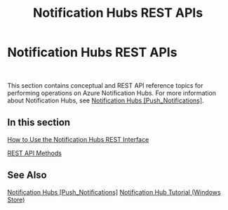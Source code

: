 ﻿---
title: Notification Hubs REST APIs
TOCTitle: Notification Hubs REST
ms:assetid: 3a03fc7d-53f3-46d4-be27-4066fee46a4d
ms:mtpsurl: https://msdn.microsoft.com/en-us/library/Dn223264(v=Azure.100)
ms:contentKeyID: 54432106
ms.date: 08/17/2015
mtps_version: v=Azure.100
---

# Notification Hubs REST APIs

 


This section contains conceptual and REST API reference topics for performing operations on Azure Notification Hubs. For more information about Notification Hubs, see [Notification Hubs \[Push\_Notifications\]](https://msdn.microsoft.com/en-us/library/jj891130\(v=azure.100\)).

## In this section

[How to Use the Notification Hubs REST Interface](dn530746\(v=azure.100\).md)

[REST API Methods](dn495827\(v=azure.100\).md)

## See Also

[Notification Hubs \[Push\_Notifications\]](https://msdn.microsoft.com/en-us/library/jj891130\(v=azure.100\))  
[Notification Hub Tutorial (Windows Store)](http://www.windowsazure.com/manage/services/notification-hubs/getting-started-windows-dotnet/)

